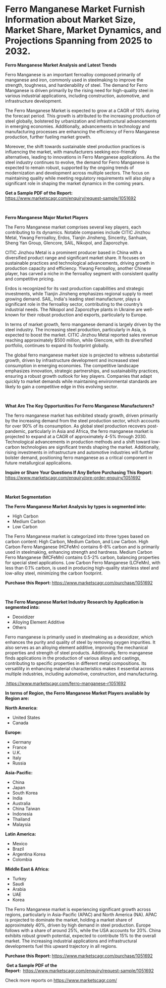 <p><h1>Ferro Manganese Market Furnish Information about Market Size, Market Share, Market Dynamics, and Projections Spanning from 2025 to 2032.</h1></p><p><strong>Ferro Manganese Market Analysis and Latest Trends</strong></p>
<p><p>Ferro Manganese is an important ferroalloy composed primarily of manganese and iron, commonly used in steelmaking to improve the strength, toughness, and hardenability of steel. The demand for Ferro Manganese is driven primarily by the rising need for high-quality steel in various industrial applications, including construction, automotive, and infrastructure development.</p><p>The Ferro Manganese Market is expected to grow at a CAGR of 10% during the forecast period. This growth is attributed to the increasing production of steel globally, bolstered by urbanization and infrastructural advancements in emerging economies. Additionally, advancements in technology and manufacturing processes are enhancing the efficiency of Ferro Manganese production, further fueling market growth.</p><p>Moreover, the shift towards sustainable steel production practices is influencing the market, with manufacturers seeking eco-friendly alternatives, leading to innovations in Ferro Manganese applications. As the steel industry continues to evolve, the demand for Ferro Manganese is expected to remain robust, supported by the ongoing trends of modernization and development across multiple sectors. The focus on maintaining quality while meeting regulatory requirements will also play a significant role in shaping the market dynamics in the coming years.</p></p>
<p><strong>Get a Sample PDF of the Report:&nbsp;</strong> <a href="https://www.marketscagr.com/enquiry/request-sample/1051692?utm_campaign=2471&utm_medium=2&utm_source=Github&utm_content=ia&utm_term=02042025&utm_id=ferro-manganese">https://www.marketscagr.com/enquiry/request-sample/1051692</a></p>
<p>&nbsp;</p>
<p><strong>Ferro Manganese Major Market Players</strong></p>
<p><p>The Ferro Manganese market comprises several key players, each contributing to its dynamics. Notable companies include CITIC Jinzhou Metal, Yiwang Ferroalloy, Erdos, Tianjin Jinsheng, Sincerity, Sanhuan, Sheng Yan Group, Glencore, SAIL, Nikopol, and Zaporozhye.</p><p>CITIC Jinzhou Metal is a prominent producer based in China with a diversified product range and significant market share. It focuses on sustainable practices and technological advancements, driving growth in production capacity and efficiency. Yiwang Ferroalloy, another Chinese player, has carved a niche in the ferroalloy segment with consistent quality and competitive pricing.</p><p>Erdos is recognized for its vast production capabilities and strategic investments, while Tianjin Jinsheng emphasizes regional supply to meet growing demand. SAIL, India's leading steel manufacturer, plays a significant role in the ferroalloy sector, contributing to the country’s industrial needs. The Nikopol and Zaporozhye plants in Ukraine are well-known for their robust production and exports, particularly to Europe.</p><p>In terms of market growth, ferro manganese demand is largely driven by the steel industry. The increasing steel production, particularly in Asia, is expected to boost the market. CITIC Jinzhou Metal reported sales revenue reaching approximately $500 million, while Glencore, with its diversified portfolio, continues to expand its footprint globally.</p><p>The global ferro manganese market size is projected to witness substantial growth, driven by infrastructure development and increased steel consumption in emerging economies. The competitive landscape emphasizes innovation, strategic partnerships, and sustainability practices, ensuring a robust growth outlook for key players. Companies that adapt quickly to market demands while maintaining environmental standards are likely to gain a competitive edge in this evolving sector.</p></p>
<p>&nbsp;</p>
<p><strong>What Are The Key Opportunities For Ferro Manganese Manufacturers?</strong></p>
<p><p>The ferro manganese market has exhibited steady growth, driven primarily by the increasing demand from the steel production sector, which accounts for over 90% of its consumption. As global steel production recovers post-pandemic, particularly in Asia and Africa, the ferro manganese market is projected to expand at a CAGR of approximately 4-5% through 2030. Technological advancements in production methods and a shift toward low-carbon technologies are significant trends shaping the market. Additionally, rising investments in infrastructure and automotive industries will further bolster demand, positioning ferro manganese as a critical component in future metallurgical applications.</p></p>
<p><strong>Inquire or Share Your Questions If Any Before Purchasing This Report:</strong> <a href="https://www.marketscagr.com/enquiry/pre-order-enquiry/1051692?utm_campaign=2471&utm_medium=2&utm_source=Github&utm_content=ia&utm_term=02042025&utm_id=ferro-manganese">https://www.marketscagr.com/enquiry/pre-order-enquiry/1051692</a></p>
<p>&nbsp;</p>
<p><strong>Market Segmentation</strong></p>
<p><strong>The Ferro Manganese Market Analysis by types is segmented into:</strong></p>
<p><ul><li>High Carbon</li><li>Medium Carbon</li><li>Low Carbon</li></ul></p>
<p><p>The Ferro Manganese market is categorized into three types based on carbon content: High Carbon, Medium Carbon, and Low Carbon. High Carbon Ferro Manganese (HCFeMn) contains 6-8% carbon and is primarily used in steelmaking, enhancing strength and hardness. Medium Carbon Ferro Manganese (MCFeMn) contains 0.5-2% carbon, balancing properties for special steel applications. Low Carbon Ferro Manganese (LCFeMn), with less than 0.1% carbon, is used in producing high-quality stainless steel and low-alloy steel, minimizing the carbon footprint.</p></p>
<p><strong>Purchase this Report:&nbsp;</strong><a href="https://www.marketscagr.com/purchase/1051692?utm_campaign=2471&utm_medium=2&utm_source=Github&utm_content=ia&utm_term=02042025&utm_id=ferro-manganese">https://www.marketscagr.com/purchase/1051692</a></p>
<p>&nbsp;</p>
<p><strong>The Ferro Manganese Market Industry Research by Application is segmented into:</strong></p>
<p><ul><li>Deoxidizer</li><li>Alloying Element Additive</li><li>Others</li></ul></p>
<p><p>Ferro manganese is primarily used in steelmaking as a deoxidizer, which enhances the purity and quality of steel by removing oxygen impurities. It also serves as an alloying element additive, improving the mechanical properties and strength of steel products. Additionally, ferro manganese finds applications in the production of various alloys and castings, contributing to specific properties in different metal compositions. Its versatility in enhancing material characteristics makes it essential across multiple industries, including automotive, construction, and manufacturing.</p></p>
<p><a href="https://www.marketscagr.com/ferro-manganese-r1051692?utm_campaign=2471&utm_medium=2&utm_source=Github&utm_content=ia&utm_term=02042025&utm_id=ferro-manganese">&nbsp;https://www.marketscagr.com/ferro-manganese-r1051692</a></p>
<p><strong>In terms of Region, the Ferro Manganese Market Players available by Region are:</strong></p>
<p>
    <p> <strong> North America: </strong>
        <ul>
            <li>United States</li>
            <li>Canada</li>
        </ul>
        </p> 
    <p> <strong> Europe: </strong>
        <ul>
            <li>Germany</li>
            <li>France</li>
            <li>U.K.</li>
            <li>Italy</li>
            <li>Russia</li>
        </ul>
        </p> 
    <p> <strong> Asia-Pacific: </strong>
        <ul>
            <li>China</li>
            <li>Japan</li>
            <li>South Korea</li>
            <li>India</li>
            <li>Australia</li>
            <li>China Taiwan</li>
            <li>Indonesia</li>
            <li>Thailand</li>
            <li>Malaysia</li>
        </ul>
        </p> 
    <p> <strong> Latin America: </strong>
        <ul>
            <li>Mexico</li>
            <li>Brazil</li>
            <li>Argentina Korea</li>
            <li>Colombia</li>
        </ul>
        </p> 
    <p> <strong> Middle East & Africa: </strong>
        <ul>
            <li>Turkey</li>
            <li>Saudi</li>
            <li>Arabia</li>
            <li>UAE</li>
            <li>Korea</li>
        </ul>
    </p>
    </p>
<p><p>The Ferro Manganese market is experiencing significant growth across regions, particularly in Asia-Pacific (APAC) and North America (NA). APAC is projected to dominate the market, holding a market share of approximately 40%, driven by high demand in steel production. Europe follows with a share of around 25%, while the USA accounts for 20%. China exhibits robust growth potential, expected to contribute 15% to the overall market. The increasing industrial applications and infrastructural developments fuel this upward trajectory in all regions.</p></p>
<p><strong>Purchase this Report: </strong><a href="https://www.marketscagr.com/purchase/1051692?utm_campaign=2471&utm_medium=2&utm_source=Github&utm_content=ia&utm_term=02042025&utm_id=ferro-manganese">https://www.marketscagr.com/purchase/1051692</a></p>
<p>&nbsp;<strong>Get a Sample PDF of the Report:&nbsp;&nbsp;</strong><a href="https://www.marketscagr.com/enquiry/request-sample/1051692?utm_campaign=2471&utm_medium=2&utm_source=Github&utm_content=ia&utm_term=02042025&utm_id=ferro-manganese">https://www.marketscagr.com/enquiry/request-sample/1051692</a></p>
<p><strong></strong></p>
<p>Check more reports on <a href="https://www.marketscagr.com/?utm_campaign=2471&utm_medium=2&utm_source=Github&utm_content=ia&utm_term=02042025&utm_id=ferro-manganese">https://www.marketscagr.com/</a></p>